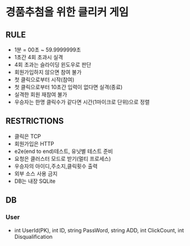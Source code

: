 # 경품추첨을 위한 클리커 게임

## RULE
- 1분 = 00초 ~ 59.9999999초
- 1초간 4회 초과시 실격
- 4회 초과는 슬라이딩 윈도우로 판단
- 회원가입하지 않으면 참여 불가
- 첫 클릭으로부터 시작(참여)
- 첫 클릭으로부터 10초간 입력이 없다면 실격(종료)
- 실격한 회원 재참여 불가
- 우승자는 한명 클릭수가 같다면 시간(1마이크로 단위)으로 정렬

## RESTRICTIONS
- 클릭은 TCP
- 회원가입은 HTTP
- e2e(end to end)테스트, 유닛별 테스트 준비
- 요청은 클러스터 모드로 받기(멀티 프로세스)
- 우승자의 아이디,주소지,클릭횟수 출력
- 외부 소스 사용 금지
- DB는 내장 SQLite

## DB

### User
- int UserId(PK), int ID, string PassWord, string ADD, int ClickCount, int Disqualification

